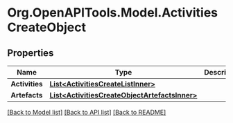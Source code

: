 # Org.OpenAPITools.Model.ActivitiesCreateObject

## Properties

Name | Type | Description | Notes
------------ | ------------- | ------------- | -------------
**Activities** | [**List&lt;ActivitiesCreateListInner&gt;**](ActivitiesCreateListInner.md) |  | 
**Artefacts** | [**List&lt;ActivitiesCreateObjectArtefactsInner&gt;**](ActivitiesCreateObjectArtefactsInner.md) |  | 

[[Back to Model list]](../README.md#documentation-for-models) [[Back to API list]](../README.md#documentation-for-api-endpoints) [[Back to README]](../README.md)

